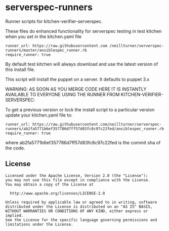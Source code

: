 # serverspec-runners

Runner scripts for kitchen-verifier-serverspec.

These files do enhanced functionality for serverspec testing in test kitchen when you set in the kitchen.yaml file
```
runner_url: https://raw.githubusercontent.com /neillturner/serverspec-runners/master/ansiblespec_runner.rb
require_runner: true
```
By default test kitchen will always download and use the latest version of this install file.

This script will install the puppet on a server. It defaults to puppet 3.x

WARNING: AS SOON AS YOU MERGE CODE HERE IT IS INSTANTLY AVAILABLE TO EVERYONE USING THE RUNNER FROM KITCHEN-VERIFIER-SERVERSPEC:

To get a previous version or lock the install script to a particular version update your kitchen.yaml file to:
```
runner_url: https://raw.githubusercontent.com/neillturner/serverspec-runners/ab2fa5771b6ef357786d7ff57d83fc8c97c22fed/ansiblespec_runner.rb
require_runner: true
```
where ab2fa5771b6ef357786d7ff57d83fc8c97c22fed is the commit sha of the code.


License
---
```
Licensed under the Apache License, Version 2.0 (the "License");
you may not use this file except in compliance with the License.
You may obtain a copy of the License at

  http://www.apache.org/licenses/LICENSE-2.0

Unless required by applicable law or agreed to in writing, software
distributed under the License is distributed on an "AS IS" BASIS,
WITHOUT WARRANTIES OR CONDITIONS OF ANY KIND, either express or implied.
See the License for the specific language governing permissions and
limitations under the License.
```